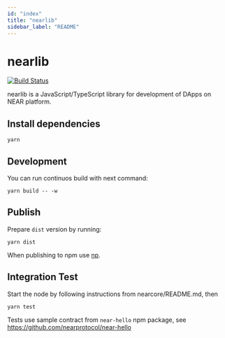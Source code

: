 ```yaml
---
id: "index"
title: "nearlib"
sidebar_label: "README"
---
```


# nearlib

[![Build Status](https://gitlab.com/near-protocol/nearlib/badges/master/pipeline.svg)](https://gitlab.com/near-protocol/nearlib/pipelines)

nearlib is a JavaScript/TypeScript library for development of DApps on NEAR platform.

## Install dependencies

```
yarn
```

## Development

You can run continuos build with next command:
```
yarn build -- -w
```

## Publish

Prepare `dist` version by running:

```
yarn dist
```

When publishing to npm use [np](https://github.com/sindresorhus/np). 

## Integration Test

Start the node by following instructions from nearcore/README.md, then
```
yarn test
```

Tests use sample contract from `near-hello` npm package, see https://github.com/nearprotocol/near-hello
